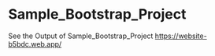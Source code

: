 # Sample_Bootstrap_Project
See the Output of Sample_Bootstrap_Project 
https://website-b5bdc.web.app/

